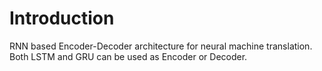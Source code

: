 # Introduction
RNN based Encoder-Decoder architecture for neural machine translation. Both LSTM and GRU can be used as Encoder or Decoder.
